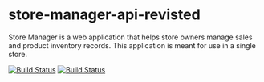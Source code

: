 # store-manager-api-revisted
Store Manager is a web application that helps store owners manage sales and product inventory records. This application is meant for use in a single store.

[![Build Status](https://travis-ci.com/kipruto/store-manager-api-revisted.svg?branch=master)](https://travis-ci.com/kipruto/store-manager-api-revisted) [![Build Status](https://travis-ci.com/kipruto/store-manager-api-revisted.svg?branch=master)](https://travis-ci.com/kipruto/store-manager-api-revisted)
